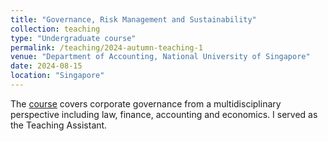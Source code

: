 ```yaml
---
title: "Governance, Risk Management and Sustainability"
collection: teaching
type: "Undergraduate course"
permalink: /teaching/2024-autumn-teaching-1
venue: "Department of Accounting, National University of Singapore"
date: 2024-08-15
location: "Singapore"
---
```


The [course](https://nusmods.com/courses/ACC3706/governance-risk-management-and-sustainability) covers corporate governance from a multidisciplinary perspective including law, finance, accounting and economics. I served as the Teaching Assistant. 
